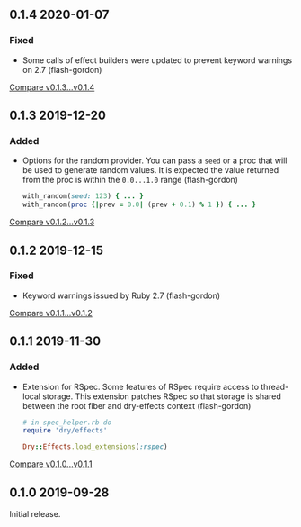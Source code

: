 ## 0.1.4 2020-01-07


### Fixed

- Some calls of effect builders were updated to prevent keyword warnings on 2.7 (flash-gordon)


[Compare v0.1.3...v0.1.4](https://github.com/dry-rb/dry-effects/compare/v0.1.3...v0.1.4)

## 0.1.3 2019-12-20


### Added

- Options for the random provider. You can pass a `seed` or a proc that will be used to generate random values. It is expected the value returned from the proc is within the `0.0...1.0` range (flash-gordon)
  ```ruby
  with_random(seed: 123) { ... }
  with_random(proc {|prev = 0.0| (prev + 0.1) % 1 }) { ... }
  ```


[Compare v0.1.2...v0.1.3](https://github.com/dry-rb/dry-effects/compare/v0.1.2...v0.1.3)

## 0.1.2 2019-12-15


### Fixed

- Keyword warnings issued by Ruby 2.7 (flash-gordon)


[Compare v0.1.1...v0.1.2](https://github.com/dry-rb/dry-effects/compare/v0.1.1...v0.1.2)

## 0.1.1 2019-11-30


### Added

- Extension for RSpec. Some features of RSpec require access to thread-local storage. This extension patches RSpec so that storage is shared between the root fiber and dry-effects context (flash-gordon)

  ```ruby
  # in spec_helper.rb do
  require 'dry/effects'

  Dry::Effects.load_extensions(:rspec)
  ```


[Compare v0.1.0...v0.1.1](https://github.com/dry-rb/dry-effects/compare/v0.1.0...v0.1.1)

## 0.1.0 2019-09-28

Initial release.
